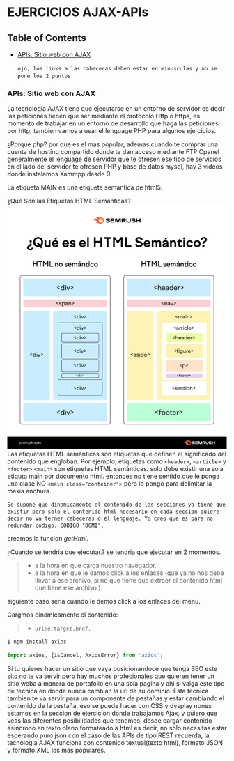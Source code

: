 


# EJERCICIOS AJAX-APIs

## Table of Contents

  - [APIs: Sitio web con AJAX](#apis-sitio-web-con-ajax)

    `ojo, los links a las cabeceras deben estar en minusculas y no se pone los 2 puntos`

### APIs: Sitio web con AJAX



La tecnologia AJAX tiene que ejecutarse en un entorno de servidor es decir las peticiones tienen que ser mediante el protocolo Http o https, es momento de trabajar en un entorno de desarrollo que haga las peticiones por http, tambien vamos a usar el lenguage PHP para algunos ejercicios.

¿Porque php?
por que es el mas popular, ademas cuando te comprar una cuenta de hosting compartido donde te dan acceso mediante FTP Cpanel generalmente el lenguage de servidor que te ofresen ese tipo de servicios  en el lado del servidor te ofresen PHP y base de datos mysql, hay 3 videos donde instalamos Xammpp desde 0

La etiqueta MAIN es una etiqueta semantica de html5.

¿Qué Son las Etiquetas HTML Semánticas? ![imagen](/assets/ES-Semantic-Search-Non-Semantic.png) Las etiquetas HTML semánticas son etiquetas que definen el significado del contenido que engloban. Por ejemplo, etiquetas como ``<header>``, ``<article>`` y ``<footer>`` ``<main>`` son etiquetas HTML semánticas. solo debe existir una sola etiquta main por documento html.  entonces no tiene sentido que le ponga una clase NO ``<main class="conteiner">`` pero lo pongo para delimitar la maxia anchura.

    Se supone que dinamicamente el contenido de las secciones ya tiene que existir pero solo el contenido html necesario en cada seccion quiere decir no va terner cabeceras o el lenguaje. Yo creo que es para no redundar codigo. CODIGO "DOMI".

creamos la funcion *getHtml*.

¿Cuando se tendria que ejecutar.?
se tendria que ejecutar en 2 momentos.
>- a la hora en que carga nuestro navegador.
>- a la hora en que le damos click a los enlaces (que ya no nos debe llevar a ese archivo, si no que tiene que extraer el   contenido html que tiene ese archivo.).

siguiente paso seria cuando le demos click a los enlaces del menu.

Cargmos dinamicamente el contenido:

>- ``url:e.target.href,``

```bash
$ npm install axios
```

```js
import axios, {isCancel, AxiosError} from 'axios';
```

Si tu quieres hacer un sitio que vaya posicionandoce  que tenga SEO este sito no te va servir pero hay muchos profecionales que quieren tener un sitio weba a manera de portafolio en una sola pagina y ahi si valga este tipo de tecnica en donde nunca cambian la url de su dominio. Esta tecnica tambien te va servir para un componente de pestañas y estar cambiando el contenido de la pestaña, eso se puede hacer con CSS y dysplay nones estamos en la seccion de ejercicion donde trabajamos Ajax, y quiero que veas las diferentes posibilidades que tenemos, desde cargar contenido asincrono en texto plano formateado a html es decir, no solo necesitas estar esperando puro json con el caso de las APIs de tipo REST recuerda, la tecnologia AJAX funciona con contenido textual(texto html), formato JSON y formato XML los mas populares.
